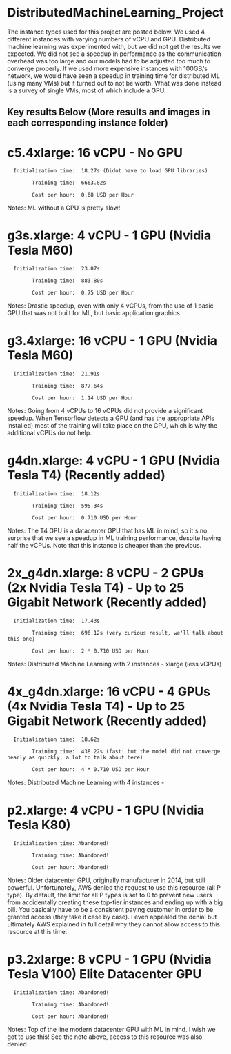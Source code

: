 # DistributedMachineLearning_Project

The instance types used for this project are posted below. We used 4 different instances with varying numbers of vCPU and GPU. 
Distributed machine learning was experimented with, but we did not get the results we expected. We did not see a speedup in performance as the communication overhead was too large and our models had to be adjusted too much to converge properly. If we used more expensive instances with 100GB/s network, we would have seen a speedup in training time for distributed ML (using many VMs) but it turned out to not be worth. What was done instead is a survey of single VMs, most of which include a GPU.


## Key results Below (More results and images in each corresponding instance folder)

# c5.4xlarge:  16 vCPU - No GPU

      Initialization time:  18.27s (Didnt have to load GPU libraries)

            Training time:  6663.82s

            Cost per hour:  0.68 USD per Hour

Notes: ML without a GPU is pretty slow!



# g3s.xlarge:  4 vCPU - 1 GPU (Nvidia Tesla M60)

      Initialization time:  23.07s

            Training time:  883.80s

            Cost per hour:  0.75 USD per Hour

Notes: Drastic speedup, even with only 4 vCPUs, from the use of 1 basic GPU that was not built for ML, 
but basic application graphics.



# g3.4xlarge:  16 vCPU - 1 GPU (Nvidia Tesla M60)

      Initialization time:  21.91s

            Training time:  877.64s   

            Cost per hour:  1.14 USD per Hour

Notes: Going from 4 vCPUs to 16 vCPUs did not provide a significant speedup. 
When Tensorflow detects a GPU (and has the appropriate APIs installed) most of the training will take place on the GPU, which is why the additional vCPUs do not help.



# g4dn.xlarge:  4 vCPU - 1 GPU (Nvidia Tesla T4) (Recently added)

      Initialization time:  18.12s

            Training time:  595.34s

            Cost per hour:  0.710 USD per Hour

Notes: The T4 GPU is a datacenter GPU that has ML in mind,
so it's no surprise that we see a speedup in ML training performance, 
despite having half the vCPUs. Note that this instance is cheaper than the previous.



# 2x_g4dn.xlarge:  8 vCPU - 2 GPUs (2x Nvidia Tesla T4) - Up to 25 Gigabit Network (Recently added)

      Initialization time:  17.43s

            Training time:  696.12s (very curious result, we'll talk about this one)

            Cost per hour:  2 * 0.710 USD per Hour

Notes: Distributed Machine Learning with 2 instances - xlarge (less vCPUs)



# 4x_g4dn.xlarge:  16 vCPU - 4 GPUs (4x Nvidia Tesla T4) - Up to 25 Gigabit Network (Recently added)

      Initialization time:  18.62s

            Training time:  438.22s (fast! but the model did not converge nearly as quickly, a lot to talk about here)

            Cost per hour:  4 * 0.710 USD per Hour

Notes: Distributed Machine Learning with 4 instances - 



# p2.xlarge:  4 vCPU - 1 GPU (Nvidia Tesla K80) 

      Initialization time: Abandoned!

            Training time: Abandoned!

            Cost per hour: Abandoned!

Notes: Older datacenter GPU, originally manufacturer in 2014, but still powerful.
Unfortunately, AWS denied the request to use this resource (all P type).
By default, the limit for all P types is set to 0 to prevent new users from accidentally creating these
top-tier instances and ending up with a big bill. You basically have to be a consistent paying customer
in order to be granted access (they take it case by case). I even appealed the denial but ultimately
AWS explained in full detail why they cannot allow access to this resource at this time.



# p3.2xlarge:  8 vCPU - 1 GPU (Nvidia Tesla V100) Elite Datacenter GPU

      Initialization time: Abandoned!

            Training time: Abandoned!

            Cost per hour: Abandoned!

Notes: Top of the line modern datacenter GPU with ML in mind. I wish we got to use this!
See the note above, access to this resource was also denied.


